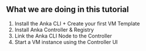 ## What we are doing in this tutorial
1. Install the Anka CLI + Create your first VM Template
2. Install Anka Controller & Registry
3. Link the Anka CLI Node to the Controller
4. Start a VM instance using the Controller UI